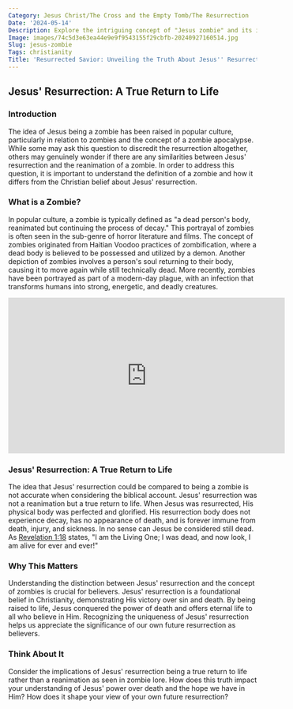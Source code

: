 ```yaml
---
Category: Jesus Christ/The Cross and the Empty Tomb/The Resurrection
Date: '2024-05-14'
Description: Explore the intriguing concept of "Jesus zombie" and its implications in this thought-provoking article that delves into the intersection of religion and popular culture.
Image: images/74c5d3e63ea44e9e9f9543155f29cbfb-20240927160514.jpg
Slug: jesus-zombie
Tags: christianity
Title: 'Resurrected Savior: Unveiling the Truth About Jesus'' Resurrection'
---
```


## Jesus' Resurrection: A True Return to Life

### Introduction
The idea of Jesus being a zombie has been raised in popular culture, particularly in relation to zombies and the concept of a zombie apocalypse. While some may ask this question to discredit the resurrection altogether, others may genuinely wonder if there are any similarities between Jesus' resurrection and the reanimation of a zombie. In order to address this question, it is important to understand the definition of a zombie and how it differs from the Christian belief about Jesus' resurrection.

### What is a Zombie?
In popular culture, a zombie is typically defined as "a dead person's body, reanimated but continuing the process of decay." This portrayal of zombies is often seen in the sub-genre of horror literature and films. The concept of zombies originated from Haitian Voodoo practices of zombification, where a dead body is believed to be possessed and utilized by a demon. Another depiction of zombies involves a person's soul returning to their body, causing it to move again while still technically dead. More recently, zombies have been portrayed as part of a modern-day plague, with an infection that transforms humans into strong, energetic, and deadly creatures.


<iframe width="560" height="315" src="https://www.youtube.com/embed/I3tOUttdz7o" frameborder="0" allow="autoplay; encrypted-media" allowfullscreen></iframe>


### Jesus' Resurrection: A True Return to Life
The idea that Jesus' resurrection could be compared to being a zombie is not accurate when considering the biblical account. Jesus' resurrection was not a reanimation but a true return to life. When Jesus was resurrected, His physical body was perfected and glorified. His resurrection body does not experience decay, has no appearance of death, and is forever immune from death, injury, and sickness. In no sense can Jesus be considered still dead. As [Revelation 1:18](https://www.bibleref.com/Revelation/1/Revelation-1-18.html) states, "I am the Living One; I was dead, and now look, I am alive for ever and ever!"

### Why This Matters
Understanding the distinction between Jesus' resurrection and the concept of zombies is crucial for believers. Jesus' resurrection is a foundational belief in Christianity, demonstrating His victory over sin and death. By being raised to life, Jesus conquered the power of death and offers eternal life to all who believe in Him. Recognizing the uniqueness of Jesus' resurrection helps us appreciate the significance of our own future resurrection as believers.

### Think About It
Consider the implications of Jesus' resurrection being a true return to life rather than a reanimation as seen in zombie lore. How does this truth impact your understanding of Jesus' power over death and the hope we have in Him? How does it shape your view of your own future resurrection?